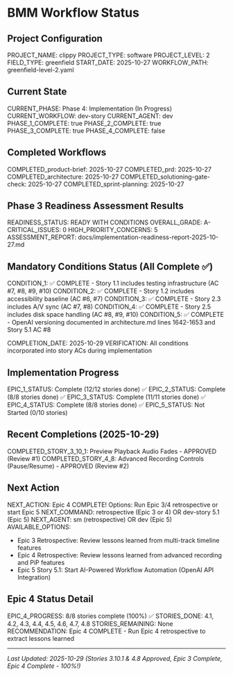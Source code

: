 # BMM Workflow Status

## Project Configuration

PROJECT_NAME: clippy
PROJECT_TYPE: software
PROJECT_LEVEL: 2
FIELD_TYPE: greenfield
START_DATE: 2025-10-27
WORKFLOW_PATH: greenfield-level-2.yaml

## Current State

CURRENT_PHASE: Phase 4: Implementation (In Progress)
CURRENT_WORKFLOW: dev-story
CURRENT_AGENT: dev
PHASE_1_COMPLETE: true
PHASE_2_COMPLETE: true
PHASE_3_COMPLETE: true
PHASE_4_COMPLETE: false

## Completed Workflows

COMPLETED_product-brief: 2025-10-27
COMPLETED_prd: 2025-10-27
COMPLETED_architecture: 2025-10-27
COMPLETED_solutioning-gate-check: 2025-10-27
COMPLETED_sprint-planning: 2025-10-27

## Phase 3 Readiness Assessment Results

READINESS_STATUS: READY WITH CONDITIONS
OVERALL_GRADE: A-
CRITICAL_ISSUES: 0
HIGH_PRIORITY_CONCERNS: 5
ASSESSMENT_REPORT: docs/implementation-readiness-report-2025-10-27.md

## Mandatory Conditions Status (All Complete ✅)

CONDITION_1: ✅ COMPLETE - Story 1.1 includes testing infrastructure (AC #7, #8, #9, #10)
CONDITION_2: ✅ COMPLETE - Story 1.2 includes accessibility baseline (AC #6, #7)
CONDITION_3: ✅ COMPLETE - Story 2.3 includes A/V sync (AC #7, #8)
CONDITION_4: ✅ COMPLETE - Story 2.5 includes disk space handling (AC #8, #9, #10)
CONDITION_5: ✅ COMPLETE - OpenAI versioning documented in architecture.md lines 1642-1653 and Story 5.1 AC #8

COMPLETION_DATE: 2025-10-29
VERIFICATION: All conditions incorporated into story ACs during implementation

## Implementation Progress

EPIC_1_STATUS: Complete (12/12 stories done) ✅
EPIC_2_STATUS: Complete (8/8 stories done) ✅
EPIC_3_STATUS: Complete (11/11 stories done) ✅
EPIC_4_STATUS: Complete (8/8 stories done) ✅
EPIC_5_STATUS: Not Started (0/10 stories)

## Recent Completions (2025-10-29)

COMPLETED_STORY_3_10_1: Preview Playback Audio Fades - APPROVED (Review #1)
COMPLETED_STORY_4_8: Advanced Recording Controls (Pause/Resume) - APPROVED (Review #2)

## Next Action

NEXT_ACTION: Epic 4 COMPLETE! Options: Run Epic 3/4 retrospective or start Epic 5
NEXT_COMMAND: retrospective (Epic 3 or 4) OR dev-story 5.1 (Epic 5)
NEXT_AGENT: sm (retrospective) OR dev (Epic 5)
AVAILABLE_OPTIONS:
  - Epic 3 Retrospective: Review lessons learned from multi-track timeline features
  - Epic 4 Retrospective: Review lessons learned from advanced recording and PiP features
  - Epic 5 Story 5.1: Start AI-Powered Workflow Automation (OpenAI API Integration)

## Epic 4 Status Detail

EPIC_4_PROGRESS: 8/8 stories complete (100%) ✅
STORIES_DONE: 4.1, 4.2, 4.3, 4.4, 4.5, 4.6, 4.7, 4.8
STORIES_REMAINING: None
RECOMMENDATION: Epic 4 COMPLETE - Run Epic 4 retrospective to extract lessons learned

---

_Last Updated: 2025-10-29 (Stories 3.10.1 & 4.8 Approved, Epic 3 Complete, Epic 4 Complete - 100%!)_
